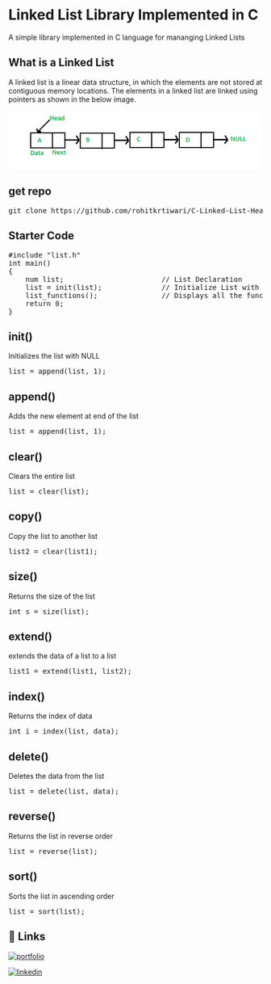 # **Linked List Library Implemented in C**

A simple library implemented in C language for mananging Linked Lists

## **What is a Linked List**
A linked list is a linear data structure, in which the elements are not stored at contiguous memory locations. The elements in a linked list are linked using pointers as shown in the below image.
<br><br>
<img src="images/Linkedlist.png">


## **get repo**
<pre>
git clone https://github.com/rohitkrtiwari/C-Linked-List-Header.git 
</pre>


## **Starter Code**
<pre>
#include "list.h"
int main()
{
    num list;                       // List Declaration
    list = init(list);              // Initialize List with NULL
    list_functions();               // Displays all the functions of this module
    return 0;
}
</pre>

## **init()**
Initializes the list with NULL 
<pre>
list = append(list, 1);
</pre>

## **append()**
Adds the new element at end of the list
<pre>
list = append(list, 1);
</pre>

## **clear()**
Clears the entire list
<pre>
list = clear(list);
</pre>

## **copy()**
Copy the list to another list
<pre>
list2 = clear(list1);
</pre>

## **size()**
Returns the size of the list
<pre>
int s = size(list);
</pre>

## **extend()**
extends the data of a list to a list
<pre>
list1 = extend(list1, list2);
</pre>

## **index()**
Returns the index of data
<pre>
int i = index(list, data);
</pre>

## **delete()**
Deletes the data from the list
<pre>
list = delete(list, data);
</pre>


## **reverse()**
Returns the list in reverse order
<pre>
list = reverse(list);
</pre>

## **sort()**
Sorts the list in ascending order
<pre>
list = sort(list);
</pre>



## 🔗 Links
[![portfolio](https://img.shields.io/badge/my_portfolio-000?style=for-the-badge&logo=ko-fi&logoColor=white)](https://rohitkrtiwari.github.io/Portfolio)

[![linkedin](https://img.shields.io/badge/linkedin-0A66C2?style=for-the-badge&logo=linkedin&logoColor=white)](https://www.linkedin.com/in/rohitkrtiwari/)
